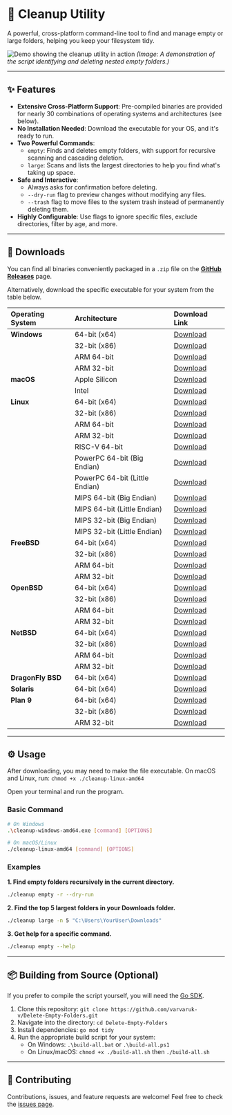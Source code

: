 # 🧹 Cleanup Utility

A powerful, cross-platform command-line tool to find and manage empty or large folders, helping you keep your filesystem tidy.

![Demo showing the cleanup utility in action](https://placehold.co/800x400/1e1e2e/dcdcdc?text=Animation+Showing+Script+Usage)
*(Image: A demonstration of the script identifying and deleting nested empty folders.)*

---

## ✨ Features

- **Extensive Cross-Platform Support**: Pre-compiled binaries are provided for nearly 30 combinations of operating systems and architectures (see below).
- **No Installation Needed**: Download the executable for your OS, and it's ready to run.
- **Two Powerful Commands**:
    - `empty`: Finds and deletes empty folders, with support for recursive scanning and cascading deletion.
    - `large`: Scans and lists the largest directories to help you find what's taking up space.
- **Safe and Interactive**:
    - Always asks for confirmation before deleting.
    - `--dry-run` flag to preview changes without modifying any files.
    - `--trash` flag to move files to the system trash instead of permanently deleting them.
- **Highly Configurable**: Use flags to ignore specific files, exclude directories, filter by age, and more.

---

## 🚀 Downloads

You can find all binaries conveniently packaged in a `.zip` file on the [**GitHub Releases**](https://github.com/varvaruk-v/Delete-Empty-Folders/releases) page.

Alternatively, download the specific executable for your system from the table below.

| Operating System | Architecture | Download Link |
| :--------------- | :----------- | :------------ |
| **Windows** | 64-bit (x64) | [Download](https://github.com/varvaruk-v/Delete-Empty-Folders/releases/download/v.1.1.0/cleanup-windows-amd64.exe)  |
|                  | 32-bit (x86) | [Download](https://github.com/varvaruk-v/Delete-Empty-Folders/releases/download/v.1.1.0/cleanup-windows-386.exe)  |
|                  | ARM 64-bit   | [Download](https://github.com/varvaruk-v/Delete-Empty-Folders/releases/download/v.1.1.0/cleanup-windows-arm64.exe)  |
|                  | ARM 32-bit   | [Download](https://github.com/varvaruk-v/Delete-Empty-Folders/releases/download/v.1.1.0/cleanup-windows-arm.exe)  |
| **macOS** | Apple Silicon| [Download](https://github.com/varvaruk-v/Delete-Empty-Folders/releases/download/v.1.1.0/cleanup-darwin-arm64)  |
|                  | Intel        | [Download](https://github.com/varvaruk-v/Delete-Empty-Folders/releases/download/v.1.1.0/cleanup-darwin-amd64)  |
| **Linux** | 64-bit (x64) | [Download](https://github.com/varvaruk-v/Delete-Empty-Folders/releases/download/v.1.1.0/cleanup-linux-amd64)  |
|                  | 32-bit (x86) | [Download](https://github.com/varvaruk-v/Delete-Empty-Folders/releases/download/v.1.1.0/cleanup-linux-386)  |
|                  | ARM 64-bit   | [Download](https://github.com/varvaruk-v/Delete-Empty-Folders/releases/download/v.1.1.0/cleanup-linux-arm64)  |
|                  | ARM 32-bit   | [Download](https://github.com/varvaruk-v/Delete-Empty-Folders/releases/download/v.1.1.0/cleanup-linux-arm)  |
|                  | RISC-V 64-bit| [Download](https://github.com/varvaruk-v/Delete-Empty-Folders/releases/download/v.1.1.0/cleanup-linux-riscv64)  |
|                  | PowerPC 64-bit (Big Endian) | [Download](https://github.com/varvaruk-v/Delete-Empty-Folders/releases/download/v.1.1.0/cleanup-linux-ppc64)  |
|                  | PowerPC 64-bit (Little Endian)| [Download](https://github.com/varvaruk-v/Delete-Empty-Folders/releases/download/v.1.1.0/cleanup-linux-ppc64le)  |
|                  | MIPS 64-bit (Big Endian) | [Download](https://github.com/varvaruk-v/Delete-Empty-Folders/releases/download/v.1.1.0/cleanup-linux-mips64)  |
|                  | MIPS 64-bit (Little Endian) | [Download](https://github.com/varvaruk-v/Delete-Empty-Folders/releases/download/v.1.1.0/cleanup-linux-mips64le)  |
|                  | MIPS 32-bit (Big Endian) | [Download](https://github.com/varvaruk-v/Delete-Empty-Folders/releases/download/v.1.1.0/cleanup-linux-mips)  |
|                  | MIPS 32-bit (Little Endian) | [Download](https://github.com/varvaruk-v/Delete-Empty-Folders/releases/download/v.1.1.0/cleanup-linux-mipsle)  |
| **FreeBSD** | 64-bit (x64) | [Download](https://github.com/varvaruk-v/Delete-Empty-Folders/releases/download/v.1.1.0/cleanup-freebsd-amd64)  |
|                  | 32-bit (x86) | [Download](https://github.com/varvaruk-v/Delete-Empty-Folders/releases/download/v.1.1.0/cleanup-freebsd-386)  |
|                  | ARM 64-bit   | [Download](https://github.com/varvaruk-v/Delete-Empty-Folders/releases/download/v.1.1.0/cleanup-freebsd-arm64)  |
|                  | ARM 32-bit   | [Download](https://github.com/varvaruk-v/Delete-Empty-Folders/releases/download/v.1.1.0/cleanup-freebsd-arm)  |
| **OpenBSD** | 64-bit (x64) | [Download](https://github.com/varvaruk-v/Delete-Empty-Folders/releases/download/v.1.1.0/cleanup-openbsd-amd64)  |
|                  | 32-bit (x86) | [Download](https://github.com/varvaruk-v/Delete-Empty-Folders/releases/download/v.1.1.0/cleanup-openbsd-386)  |
|                  | ARM 64-bit   | [Download](https://github.com/varvaruk-v/Delete-Empty-Folders/releases/download/v.1.1.0/cleanup-openbsd-arm64)  |
|                  | ARM 32-bit   | [Download](https://github.com/varvaruk-v/Delete-Empty-Folders/releases/download/v.1.1.0/cleanup-openbsd-arm)  |
| **NetBSD** | 64-bit (x64) | [Download](https://github.com/varvaruk-v/Delete-Empty-Folders/releases/download/v.1.1.0/cleanup-netbsd-amd64)  |
|                  | 32-bit (x86) | [Download](https://github.com/varvaruk-v/Delete-Empty-Folders/releases/download/v.1.1.0/cleanup-netbsd-386)  |
|                  | ARM 64-bit   | [Download](https://github.com/varvaruk-v/Delete-Empty-Folders/releases/download/v.1.1.0/cleanup-netbsd-arm64)  |
|                  | ARM 32-bit   | [Download](https://github.com/varvaruk-v/Delete-Empty-Folders/releases/download/v.1.1.0/cleanup-netbsd-arm)  |
| **DragonFly BSD**| 64-bit (x64) | [Download](https://github.com/varvaruk-v/Delete-Empty-Folders/releases/download/v.1.1.0/cleanup-dragonfly-amd64)  |
| **Solaris** | 64-bit (x64) | [Download](https://github.com/varvaruk-v/Delete-Empty-Folders/releases/download/v.1.1.0/cleanup-solaris-amd64)  |
| **Plan 9** | 64-bit (x64) | [Download](https://github.com/varvaruk-v/Delete-Empty-Folders/releases/download/v.1.1.0/cleanup-plan9-amd64)  |
|                  | 32-bit (x86) | [Download](https://github.com/varvaruk-v/Delete-Empty-Folders/releases/download/v.1.1.0/cleanup-plan9-386)  |
|                  | ARM 32-bit   | [Download](https://github.com/varvaruk-v/Delete-Empty-Folders/releases/download/v.1.1.0/cleanup-plan9-arm)  |

---

## ⚙️ Usage

After downloading, you may need to make the file executable. On macOS and Linux, run: `chmod +x ./cleanup-linux-amd64`

Open your terminal and run the program.

### Basic Command

```bash
# On Windows
.\cleanup-windows-amd64.exe [command] [OPTIONS]

# On macOS/Linux
./cleanup-linux-amd64 [command] [OPTIONS]
```

### Examples

**1. Find empty folders recursively in the current directory.**
```bash
./cleanup empty -r --dry-run
```

**2. Find the top 5 largest folders in your Downloads folder.**
```bash
./cleanup large -n 5 "C:\Users\YourUser\Downloads"
```

**3. Get help for a specific command.**
```bash
./cleanup empty --help
```

---

## 📦 Building from Source (Optional)

If you prefer to compile the script yourself, you will need the [Go SDK](https://go.dev/dl/).

1.  Clone this repository: `git clone https://github.com/varvaruk-v/Delete-Empty-Folders.git`
2.  Navigate into the directory: `cd Delete-Empty-Folders`
3.  Install dependencies: `go mod tidy`
4.  Run the appropriate build script for your system:
    - On Windows: `.\build-all.bat` or `.\build-all.ps1`
    - On Linux/macOS: `chmod +x ./build-all.sh` then `./build-all.sh`

---

## 🤝 Contributing

Contributions, issues, and feature requests are welcome! Feel free to check the [issues page](https://github.com/varvaruk-v/Delete-Empty-Folders/issues).